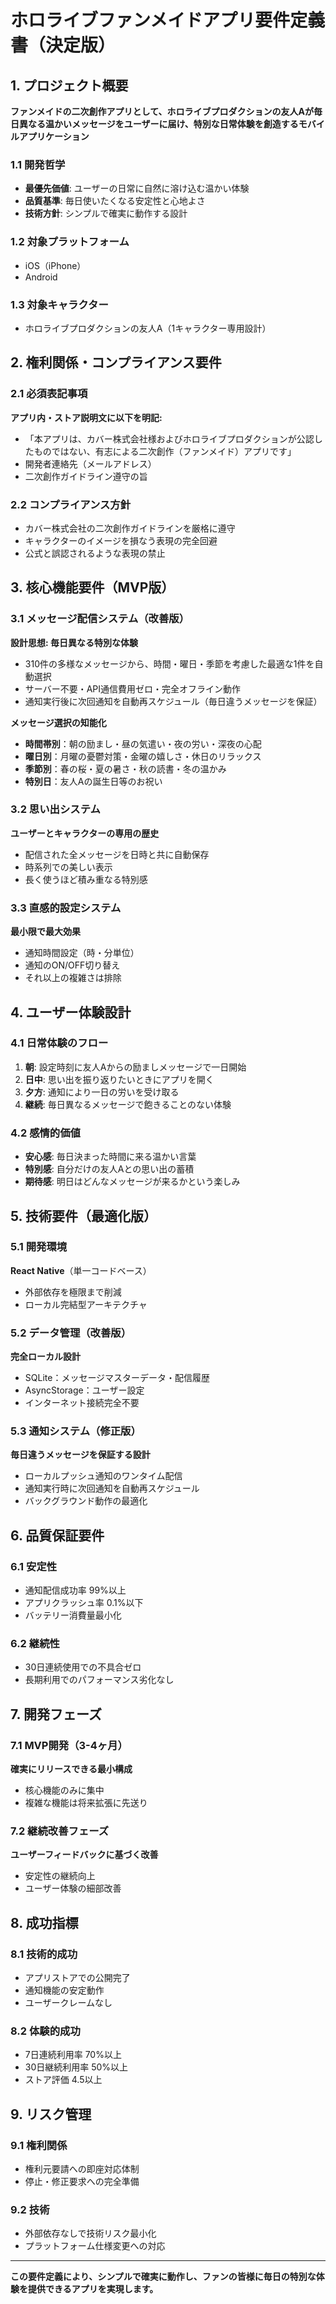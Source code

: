# ホロライブファンメイドアプリ要件定義書（決定版）

## 1. プロジェクト概要

**ファンメイドの二次創作アプリとして、ホロライブプロダクションの友人Aが毎日異なる温かいメッセージをユーザーに届け、特別な日常体験を創造するモバイルアプリケーション**

### 1.1 開発哲学
- **最優先価値**: ユーザーの日常に自然に溶け込む温かい体験
- **品質基準**: 毎日使いたくなる安定性と心地よさ
- **技術方針**: シンプルで確実に動作する設計

### 1.2 対象プラットフォーム
- iOS（iPhone）
- Android

### 1.3 対象キャラクター
- ホロライブプロダクションの友人A（1キャラクター専用設計）

## 2. 権利関係・コンプライアンス要件

### 2.1 必須表記事項
**アプリ内・ストア説明文に以下を明記:**
- 「本アプリは、カバー株式会社様およびホロライブプロダクションが公認したものではない、有志による二次創作（ファンメイド）アプリです」
- 開発者連絡先（メールアドレス）
- 二次創作ガイドライン遵守の旨

### 2.2 コンプライアンス方針
- カバー株式会社の二次創作ガイドラインを厳格に遵守
- キャラクターのイメージを損なう表現の完全回避
- 公式と誤認されるような表現の禁止

## 3. 核心機能要件（MVP版）

### 3.1 メッセージ配信システム（改善版）

**設計思想: 毎日異なる特別な体験**
- 310件の多様なメッセージから、時間・曜日・季節を考慮した最適な1件を自動選択
- サーバー不要・API通信費用ゼロ・完全オフライン動作
- 通知実行後に次回通知を自動再スケジュール（毎日違うメッセージを保証）

**メッセージ選択の知能化**
- **時間帯別**：朝の励まし・昼の気遣い・夜の労い・深夜の心配
- **曜日別**：月曜の憂鬱対策・金曜の嬉しさ・休日のリラックス
- **季節別**：春の桜・夏の暑さ・秋の読書・冬の温かみ
- **特別日**：友人Aの誕生日等のお祝い

### 3.2 思い出システム

**ユーザーとキャラクターの専用の歴史**
- 配信された全メッセージを日時と共に自動保存
- 時系列での美しい表示
- 長く使うほど積み重なる特別感

### 3.3 直感的設定システム

**最小限で最大効果**
- 通知時間設定（時・分単位）
- 通知のON/OFF切り替え
- それ以上の複雑さは排除

## 4. ユーザー体験設計

### 4.1 日常体験のフロー

1. **朝**: 設定時刻に友人Aからの励ましメッセージで一日開始
2. **日中**: 思い出を振り返りたいときにアプリを開く
3. **夕方**: 通知により一日の労いを受け取る
4. **継続**: 毎日異なるメッセージで飽きることのない体験

### 4.2 感情的価値

- **安心感**: 毎日決まった時間に来る温かい言葉
- **特別感**: 自分だけの友人Aとの思い出の蓄積
- **期待感**: 明日はどんなメッセージが来るかという楽しみ

## 5. 技術要件（最適化版）

### 5.1 開発環境
**React Native**（単一コードベース）
- 外部依存を極限まで削減
- ローカル完結型アーキテクチャ

### 5.2 データ管理（改善版）
**完全ローカル設計**
- SQLite：メッセージマスターデータ・配信履歴
- AsyncStorage：ユーザー設定
- インターネット接続完全不要

### 5.3 通知システム（修正版）
**毎日違うメッセージを保証する設計**
- ローカルプッシュ通知のワンタイム配信
- 通知実行時に次回通知を自動再スケジュール
- バックグラウンド動作の最適化

## 6. 品質保証要件

### 6.1 安定性
- 通知配信成功率 99%以上
- アプリクラッシュ率 0.1%以下
- バッテリー消費量最小化

### 6.2 継続性
- 30日連続使用での不具合ゼロ
- 長期利用でのパフォーマンス劣化なし

## 7. 開発フェーズ

### 7.1 MVP開発（3-4ヶ月）
**確実にリリースできる最小構成**
- 核心機能のみに集中
- 複雑な機能は将来拡張に先送り

### 7.2 継続改善フェーズ
**ユーザーフィードバックに基づく改善**
- 安定性の継続向上
- ユーザー体験の細部改善

## 8. 成功指標

### 8.1 技術的成功
- アプリストアでの公開完了
- 通知機能の安定動作
- ユーザークレームなし

### 8.2 体験的成功
- 7日連続利用率 70%以上
- 30日継続利用率 50%以上
- ストア評価 4.5以上

## 9. リスク管理

### 9.1 権利関係
- 権利元要請への即座対応体制
- 停止・修正要求への完全準備

### 9.2 技術
- 外部依存なしで技術リスク最小化
- プラットフォーム仕様変更への対応

---

**この要件定義により、シンプルで確実に動作し、ファンの皆様に毎日の特別な体験を提供できるアプリを実現します。**